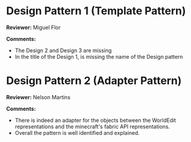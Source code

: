 # Design Pattern 1 (Template Pattern)
**Reviewer:** Miguel Flor

**Comments:**

- The Design 2 and Design 3 are missing
- In the title of the Design 1, is missing the name of the Design pattern

# Design Pattern 2 (Adapter Pattern)
**Reviewer:** Nelson Martins

**Comments:**

- There is indeed an adapter for the objects between the WorldEdit
representations and the minecraft's fabric API representations.
- Overall the pattern is well identified and explained.